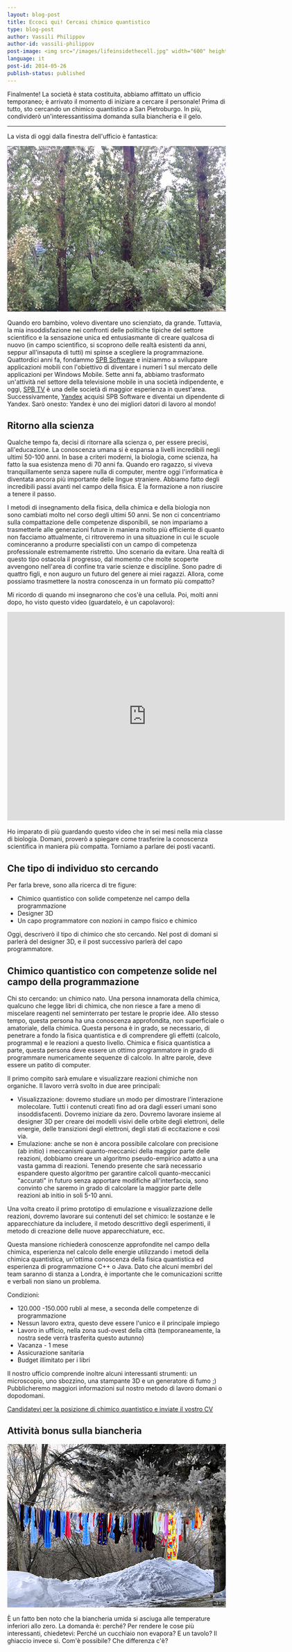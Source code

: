 ```yaml
---
layout: blog-post
title: Eccoci qui! Cercasi chimico quantistico
type: blog-post
author: Vassili Philippov
author-id: vassili-philippov
post-image: <img src="/images/lifeinsidethecell.jpg" width="600" height="400" alt="Inner life of a cell">
language: it
post-id: 2014-05-26
publish-status: published
---
```

Finalmente! La società è stata costituita, abbiamo affittato un ufficio temporaneo; è arrivato il momento di iniziare a cercare il personale! 
Prima di tutto, sto cercando un chimico quantistico a San Pietroburgo. 
In più, condividerò un'interessantissima domanda sulla biancheria e il gelo.
<!-- more -->

----

La vista di oggi dalla finestra dell'ufficio è fantastica:

<img src="/images/officewindowview.jpg" width="600" height="381" alt="vista dalla finestra dell'ufficio">

Quando ero bambino, volevo diventare uno scienziato, da grande. Tuttavia, la mia insoddisfazione nei confronti delle politiche tipiche del 
settore scientifico e la sensazione unica ed entusiasmante di creare qualcosa di nuovo (in campo scientifico, si scoprono delle realtà 
esistenti da anni, seppur all'insaputa di tutti) mi spinse a scegliere la programmazione. Quattordici anni fa, fondammo <a href="http://www.spb.com">SPB Software</a> e iniziammo 
a sviluppare applicazioni mobili con l'obiettivo di diventare i numeri 1 sul mercato delle applicazioni per Windows Mobile. Sette anni 
fa, abbiamo trasformato un'attività nel settore della televisione mobile in una società indipendente, e oggi, <a href="http://www.spbtvsolutions.com">SPB TV</a> è una delle società di maggior esperienza 
in quest'area. Successivamente, <a href="http://company.yandex.com">Yandex</a> acquisì SPB Software e diventai un dipendente di Yandex. Sarò onesto: Yandex è uno 
dei migliori datori di lavoro al mondo!

## Ritorno alla scienza

Qualche tempo fa, decisi di ritornare alla scienza o, per essere precisi, all'educazione. La conoscenza umana 
si è espansa a livelli incredibili negli ultimi 50-100 anni. In base a criteri moderni, la biologia, come scienza, 
ha fatto la sua esistenza meno di 70 anni fa. Quando ero ragazzo, si viveva tranquillamente senza sapere nulla di computer, mentre 
oggi l'informatica è diventata ancora più importante delle lingue straniere. Abbiamo fatto degli incredibili passi avanti nel campo della fisica. 
È la formazione a non riuscire a tenere il passo.

I metodi di insegnamento della fisica, della chimica e della biologia non sono cambiati molto nel corso degli ultimi 50 anni. Se non ci 
concentriamo sulla compattazione delle competenze disponibili, se non impariamo a trasmetterle alle generazioni future in maniera molto 
più efficiente di quanto non facciamo attualmente, ci ritroveremo in una situazione in cui le scuole cominceranno a produrre specialisti 
con un campo di competenza professionale estremamente ristretto. Uno scenario da evitare. Una realtà di questo tipo ostacola il progresso, dal momento che molte scoperte 
avvengono nell'area di confine tra varie scienze e discipline. Sono padre di quattro figli, e non 
auguro un futuro del genere ai miei ragazzi. Allora, come possiamo trasmettere la nostra conoscenza in un formato più compatto?

Mi ricordo di quando mi insegnarono che cos'è una cellula. Poi, molti anni dopo, ho visto questo video (guardatelo, è un capolavoro):

<iframe width="640" height="480" src="http://www.youtube.com/embed/B_zD3NxSsD8?rel=0" frameborder="0" allowfullscreen></iframe>
<br>

Ho imparato di più guardando questo video che in sei mesi nella mia classe di biologia. Domani, proverò a spiegare come trasferire la conoscenza scientifica in maniera più compatta. Torniamo a parlare dei posti vacanti.

## Che tipo di individuo sto cercando

Per farla breve, sono alla ricerca di tre figure:

* Chimico quantistico con solide competenze nel campo della programmazione
* Designer 3D
* Un capo programmatore con nozioni in campo fisico e chimico

Oggi, descriverò il tipo di chimico che sto cercando. Nel post di domani si parlerà del designer 3D, e il post successivo parlerà del capo programmatore.

## Chimico quantistico con competenze solide nel campo della programmazione

Chi sto cercando: un chimico nato. Una persona innamorata della chimica, qualcuno che legge libri 
di chimica, che non riesce a fare a meno di miscelare reagenti nel seminterrato per testare le proprie idee. Allo stesso tempo, questa persona ha una conoscenza 
approfondita, non superficiale o amatoriale, della chimica. Questa persona è in grado, se necessario, di penetrare a fondo 
la fisica quantistica e di comprendere gli effetti (calcolo, programma) e le reazioni a questo livello. Chimica e fisica 
quantistica a parte, questa persona deve essere un ottimo programmatore in grado di programmare numericamente sequenze di calcolo. 
In altre parole, deve essere un patito di computer.

Il primo compito sarà emulare e visualizzare reazioni chimiche non organiche. Il lavoro verrà svolto in due aree principali:

* Visualizzazione: dovremo studiare un modo per dimostrare l'interazione molecolare. Tutti i contenuti creati fino ad ora dagli esseri umani 
sono insoddisfacenti. Dovremo iniziare da zero. Dovremo lavorare insieme al designer 3D 
per creare dei modelli visivi delle orbite degli elettroni, delle energie, delle transizioni degli elettroni, degli stati di eccitazione e così via.
* Emulazione: anche se non è ancora possibile calcolare con precisione (ab initio) i meccanismi quanto-meccanici della maggior parte delle 
reazioni, dobbiamo creare un algoritmo pseudo-empirico adatto a una vasta gamma di reazioni. Tenendo presente che sarà necessario 
espandere questo algoritmo per garantire calcoli quanto-meccanici "accurati" in futuro senza apportare modifiche all'interfaccia, sono convinto che 
saremo in grado di calcolare la maggior parte delle reazioni ab initio in soli 5-10 anni.

Una volta creato il primo prototipo di emulazione e visualizzazione delle reazioni, dovremo lavorare sui contenuti del 
set chimico: le sostanze e le apparecchiature da includere, il metodo descrittivo degli esperimenti, 
il metodo di creazione delle nuove apparecchiature, ecc.

Questa mansione richiederà conoscenze approfondite nel campo della chimica, esperienza nel calcolo delle energie utilizzando i metodi della chimica quantistica, 
un'ottima conoscenza della fisica quantistica ed esperienza di programmazione C++ o Java. Dato che alcuni membri del team saranno di stanza a Londra, 
è importante che le comunicazioni scritte e verbali non siano un problema.

Condizioni:

* 120.000 -150.000 rubli al mese, a seconda delle competenze di programmazione
* Nessun lavoro extra, questo deve essere l'unico e il principale impiego
* Lavoro in ufficio, nella zona sud-ovest della città (temporaneamente, la nostra sede verrà trasferita questo autunno)
* Vacanza - 1 mese
* Assicurazione sanitaria
* Budget illimitato per i libri

Il nostro ufficio comprende inoltre alcuni interessanti strumenti: un microscopio, uno sbozzino, una stampante 3D e un generatore di fumo ;) Pubblicheremo maggiori informazioni sul nostro metodo di lavoro domani o dopodomani.

<a class="btn btn-primary btn-lg active" href="http://scijob.ru/vacancy/2783" role="button">Candidatevi per la posizione di chimico quantistico e inviate il vostro CV</a>

## Attività bonus sulla biancheria

<a href="https://www.flickr.com/photos/kingstongal/2277441286/in/photostream/"><img src="/images/winterdry.jpg" width="600" height="376" alt="Biancheria che si asciuga al gelo"></a>

È un fatto ben noto che la biancheria umida si asciuga alle temperature inferiori allo zero. La domanda è: perché? Per rendere le cose più interessanti, chiedetevi: 
Perché un cucchiaio non evapora? E un tavolo? Il ghiaccio invece sì. Com'è possibile? Che differenza c'è?